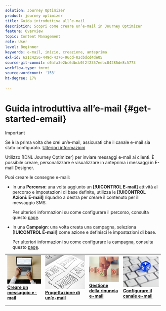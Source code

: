 ```yaml
---
solution: Journey Optimizer
product: journey optimizer
title: Guida introduttiva all’e-mail
description: Scopri come creare un’e-mail in Journey Optimizer
feature: Overview
topic: Content Management
role: User
level: Beginner
keywords: e-mail, inizio, creazione, anteprima
exl-id: 621c4256-449d-4376-96cd-02cbdcd4de05
source-git-commit: c0afa3e2bc6dbcb0f2f2357eebc04285de8c5773
workflow-type: tm+mt
source-wordcount: '153'
ht-degree: 17%

---
```


# Guida introduttiva all’e-mail {#get-started-email}

>[!IMPORTANT]
>
>Se è la prima volta che crei un’e-mail, assicurati che il canale e-mail sia stato configurato. [Ulteriori informazioni](email-settings.md)

Utilizzo [!DNL Journey Optimizer] per inviare messaggi e-mail ai clienti. È possibile creare, personalizzare e visualizzare in anteprima i messaggi in E-mail Designer.

Puoi creare le consegne e-mail:

* In una **Percorso**: una volta aggiunto un **[!UICONTROL E-mail]** attività al percorso e impostazioni di base definite, utilizza le **[!UICONTROL Azioni: E-mail]** riquadro a destra per creare il contenuto per il messaggio SMS.

   Per ulteriori informazioni su come configurare il percorso, consulta questo [page](../building-journeys/journey-gs.md).

* In una **Campaign**: una volta creata una campagna, seleziona **[!UICONTROL E-mail]** come azione e definisci le impostazioni di base.

   Per ulteriori informazioni su come configurare la campagna, consulta questo [page](../campaigns/create-campaign.md#configure).

<table style="table-layout:fixed"><tr style="border: 0;">
<td>
<a href="create-email.md">
<img alt="Lead" src="../assets/do-not-localize/email-create.jpeg">
</a>
<div><a href="create-email.md"><strong>Creare un messaggio e-mail</strong>
</div>
<p>
</td>
<td>
<a href="get-started-email-design.md">
<img alt="Non fequente" src="../assets/do-not-localize/email-design.jpg">
</a>
<div>
<a href="get-started-email-design.md"><strong>Progettazione di un’e-mail</strong></a>
</div>
<p></td>
<td>
<a href="email-opt-out.md">
<img alt="Convalida" src="../assets/do-not-localize/email-opt-out.jpg">
</a>
<div>
<a href="email-opt-out.md"><strong>Gestione della rinuncia e-mail</strong></a>
</div>
<p>
</td>
<td>
<a href="email-settings.md">
<img alt="Convalida" src="../assets/do-not-localize/email-config.jpg">
</a>
<div>
<a href="email-settings.md"><strong>Configurare il canale e-mail</strong></a>
</div>
<p>
</td>
</tr></table>
